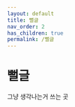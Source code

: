 ```yaml
---
layout: default
title: 뻘글
nav_order: 2
has_children: true
permalink: /뻘글
---
```


# 뻘글

그냥 생각나는거 쓰는 곳